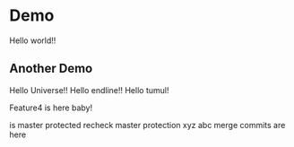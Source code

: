 # Demo

Hello world!!

## Another Demo

Hello Universe!!
Hello endline!!
Hello tumul!

Feature4 is here baby!

is master protected
recheck master protection
xyz
abc
merge commits are here
